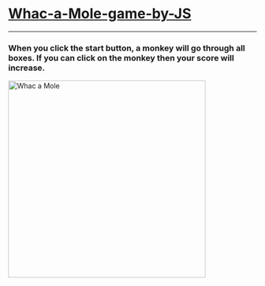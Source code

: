 # [Whac-a-Mole-game-by-JS](https://sumon-chandra.github.io/Whac-a-Mole-game-by-JS/)
----------------------------------
### When you click the start button, a monkey will go through all boxes. If you can click on the monkey then your score will increase. 


<img src="https://user-images.githubusercontent.com/80484412/213870401-9c08a2b8-2aeb-476e-ad61-371092bd1fee.png" alt="Whac a Mole" style="width:400px;"/>
